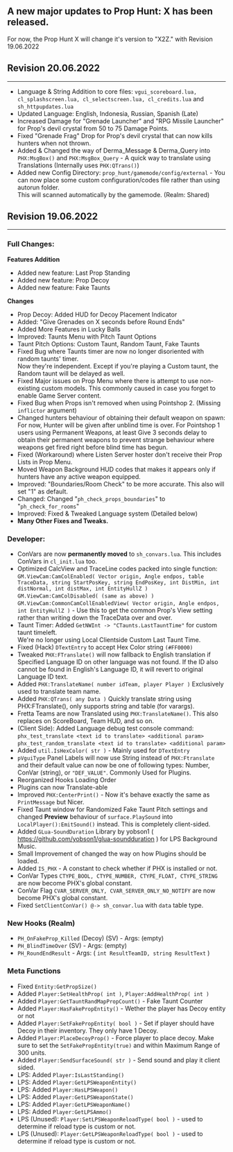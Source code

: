 ## A new major updates to Prop Hunt: X has been released.
For now, the Prop Hunt X will change it's version to "X2Z." with Revision 19.06.2022

## Revision 20.06.2022
---
- Language & String Addition to core files: `vgui_scoreboard.lua, cl_splashscreen.lua, cl_selectscreen.lua, cl_credits.lua` and `sh_httpupdates.lua`
- Updated Language: English, Indonesia, Russian, Spanish (Late)
- Increased Damage for "Grenade Launcher" and "RPG Missile Launcher" for Prop's devil crystal from 50 to 75 Damage Points.
- Fixed "Grenade Frag" Drop for Prop's devil crystal that can now kills hunters when not thrown.
- Added & Changed the way of Derma_Message & Derma_Query into `PHX:MsgBox()` and `PHX:MsgBox_Query` - A quick way to translate using Translations (Internally uses `PHX:QTrans()`)
- Added new Config Directory: `prop_hunt/gamemode/config/external` - You can now place some custom configuration/codes file rather than using autorun folder.  
This will scanned automatically by the gamemode. (Realm: Shared)

## Revision 19.06.2022
---
### Full Changes:

**Features Addition**
- Added new feature: Last Prop Standing
- Added new feature: Prop Decoy
- Added new feature: Fake Taunts

**Changes**
- Prop Decoy: Added HUD for Decoy Placement Indicator
- Added: "Give Grenades on X seconds before Round Ends"
- Added More Features in Lucky Balls
- Improved: Taunts Menu with Pitch Taunt Options
- Taunt Pitch Options: Custom Taunt, Random Taunt, Fake Taunts
- Fixed Bug where Taunts timer are now no longer disoriented with random taunts' timer.  
Now they're independent. Except if you're playing a Custom taunt, the Random taunt will be delayed as well.
- Fixed Major issues on Prop Menu where there is attempt to use non-existing custom models. This commonly caused in case you forget to enable Game Server content.
- Fixed Bug when Props isn't removed when using Pointshop 2. (Missing `inflictor` argument)
- Changed hunters behaviour of obtaining their default weapon on spawn:  
  For now, Hunter will be given after unblind time is over. For Pointshop 1 users using Permanent Weapons, at least Give 3 seconds delay to obtain their permanent weapons to prevent
  strange behaviour where weapons get fired right before blind time has begun.
- Fixed (Workaround) where Listen Server hoster don't receive their Prop Lists in Prop Menu.
- Moved Weapon Background HUD codes that makes it appears only if hunters have any active weapon equipped.
- Improved: "Boundaries/Room Check" to be more accurate. This also will set "1" as default.
- Changed: Changed "`ph_check_props_boundaries`" to "`ph_check_for_rooms`"
- Improved: Fixed & Tweaked Language system (Detailed below)
- **Many Other Fixes and Tweaks.**

### Developer:
- ConVars are now **permanently moved** to `sh_convars.lua`. This includes ConVars in `cl_init.lua` too.
- Optimized CalcView and TraceLine codes packed into single function:  
`GM.ViewCam:CamColEnabled( Vector origin, Angle endpos, table TraceData, string StartPosKey, string EndPosKey, int DistMin, int distNormal, int distMax, int EntityHullZ )`  
`GM.ViewCam:CamColDisabled( (same as above) )`  
`GM.ViewCam:CommonCamCollEnabledView( Vector origin, Angle endpos, int EntityHullZ )` - Use this to get the common Prop's View setting rather than writing down the TraceData over and over.
- Taunt Timer: Added `GetNWInt -> "CTaunts.LastTauntTime"` for custom taunt timeleft.  
We're no longer using Local Clientside Custom Last Taunt Time.
- Fixed (Hack) `DTextEntry` to accept Hex Color string `(#FF0000)`
- Tweaked `PHX:FTranslate()` will now fallback to English translation if Specified Language ID on other language was not found. If the ID also cannot be found in English's Language ID, it will revert to original Language ID text.
- Added `PHX:TranslateName( number idTeam, player Player )` Exclusively used to translate team name.
- Added `PHX:QTrans( any Data )` Quickly translate string using PHX:FTranslate(), only supports string and table (for varargs).
- Fretta Teams are now Translated using `PHX:TranslateName()`. This also replaces on ScoreBoard, Team HUD, and so on.
- (Client Side): Added Language debug test console command:  
`phx_test_translate <text id to translate> <additional param>`  
`phx_test_random_translate <text id to translate> <additional param>`
- Added `util.IsHexColor( str )` - Mainly used for `DTextEntry`
- `pVguiType` Panel Labels will now use String instead of `PHX:Ftranslate` and their default value can now be one of following types: Number, ConVar (string), or `"DEF_VALUE"`. Commonly Used for Plugins.
- Reorganized Hooks Loading Order
- Plugins can now Translate-able
- Improved `PHX:CenterPrint()` - Now it's behave exactly the same as `PrintMessage` but Nicer.
- Fixed Taunt window for Randomized Fake Taunt Pitch settings and changed **Preview** behaviour of `surface.PlaySound` into `LocalPlayer():EmitSound()` instead. This is completely client-sided.
- Added `GLua-SoundDuration` Library by yobson1 ( https://github.com/yobson1/glua-soundduration ) for LPS Background Music.
- Small Improvement of changed the way on how Plugins should be loaded.
- Added `IS_PHX` - A constant to check whether if PHX is installed or not.
- ConVar Types `CTYPE_BOOL, CTYPE_NUMBER, CTYPE_FLOAT, CTYPE_STRING` are now become PHX's global constant.
- ConVar Flag `CVAR_SERVER_ONLY, CVAR_SERVER_ONLY_NO_NOTIFY` are now become PHX's global constant.
- Fixed `SetClientConVar() @-> sh_convar.lua` with `data` table type.

### New Hooks (Realm)
- `PH_OnFakeProp_Killed` (Decoy) (SV) - Args: (empty)
- `PH_BlindTimeOver` (SV) - Args: (empty)
- `PH_RoundEndResult` - Args: ( `int ResultTeamID, string ResultText` )

### Meta Functions
- Fixed `Entity:GetPropSize()`
- Added `Player:SetHealthProp( int )`, `Player:AddHealthProp( int )`
- Added `Player:GetTauntRandMapPropCount()` - Fake Taunt Counter
- Added `Player:HasFakePropEntity()` - Wether the player has Decoy entity or not
- Added `Player:SetFakePropEntity( bool )` - Set if player should have Decoy in their inventory. They only have 1 Decoy.
- Added `Player:PlaceDecoyProp()` - Force player to place decoy. Make sure to set the `SetFakePropEntity(true)` and within Maximum Range of 300 units.
- Added `Player:SendSurfaceSound( str )` - Send sound and play it client sided.
- LPS: Added `Player:IsLastStanding()`
- LPS: Added `Player:GetLPSWeaponEntity()`
- LPS: Added `Player:HasLPSWeapon()`
- LPS: Added `Player:GetLPSWeaponState()`
- LPS: Added `Player:GetLPSWeaponName()`
- LPS: Added `Player:GetLPSAmmo()`
- LPS (Unused): `Player:SetLPSWeaponReloadType( bool )` - used to determine if reload type is custom or not.
- LPS (Unused): `Player:GetLPSWeaponReloadType( bool )` - used to determine if reload type is custom or not.